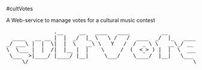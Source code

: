 #cultVotes

A Web-service to manage votes for a cultural music contest

<pre>
               .__     __   ____   ____          __                   
  ____   __ __ |  |  _/  |_ \   \ /   /  ____  _/  |_   ____    ______
_/ ___\ |  |  \|  |  \   __\ \   Y   /  /  _ \ \   __\_/ __ \  /  ___/
\  \___ |  |  /|  |__ |  |    \     /  (  <_> ) |  |  \  ___/  \___ \ 
 \___  >|____/ |____/ |__|     \___/    \____/  |__|   \___  >/____  >
     \/                                                    \/      \/ 
</pre>